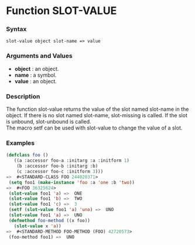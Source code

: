 <!-- Generated on 05/10/2020 by https://github.com/anto2oo/clhs-evolved -->

# Function SLOT-VALUE

### Syntax
`slot-value object slot-name => value`  


### Arguments and Values
- **object** : an object.   
- **name** : a symbol.   
- **value** : an object.   


### Description
The function slot-value returns the value of the slot named slot-name in the object. If there is no slot named slot-name, slot-missing is called. If the slot is unbound, slot-unbound is called.  
The macro setf can be used with slot-value to change the value of a slot.



### Examples
```lisp 
(defclass foo () 
   ((a :accessor foo-a :initarg :a :initform 1)
    (b :accessor foo-b :initarg :b)
    (c :accessor foo-c :initform 3)))
=>  #<STANDARD-CLASS FOO 244020371>
 (setq foo1 (make-instance 'foo :a 'one :b 'two))
=>  #<FOO 36325624>
 (slot-value foo1 'a) =>  ONE
 (slot-value foo1 'b) =>  TWO
 (slot-value foo1 'c) =>  3
 (setf (slot-value foo1 'a) 'uno) =>  UNO
 (slot-value foo1 'a) =>  UNO
 (defmethod foo-method ((x foo))
   (slot-value x 'a))
=>  #<STANDARD-METHOD FOO-METHOD (FOO) 42720573>
 (foo-method foo1) =>  UNO
```
